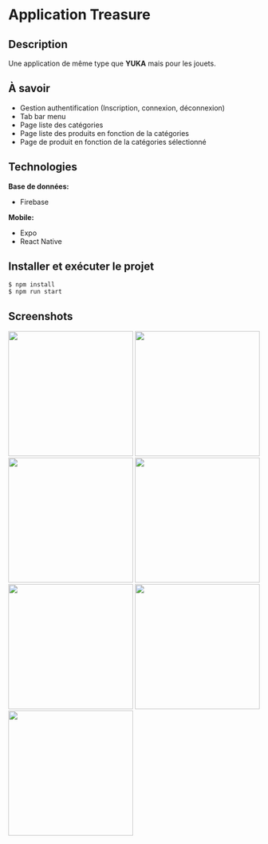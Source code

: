 # Application Treasure

## Description

Une application de même type que **YUKA** mais pour les jouets.

## À savoir

- Gestion authentification (Inscription, connexion, déconnexion)
- Tab bar menu
- Page liste des catégories
- Page liste des produits en fonction de la catégories
- Page de produit en fonction de la catégories sélectionné

## Technologies

**Base de données:**

- Firebase

**Mobile:**

- Expo
- React Native

## Installer et exécuter le projet

    $ npm install
    $ npm run start

## Screenshots
<img src="https://github.com/AnneSophieFstn/treasure-app-react-native/assets/44629876/50978600-3095-4019-9f14-b6f0ed0abf2d" width="250">
<img src="https://github.com/AnneSophieFstn/treasure-app-react-native/assets/44629876/46a2f77a-128d-4b88-95ec-4e9e33012fb3" width="250">
<img src="https://github.com/AnneSophieFstn/treasure-app-react-native/assets/44629876/d10e288d-6a0a-424c-be23-2055991110a6" width="250">
<img src="https://github.com/AnneSophieFstn/treasure-app-react-native/assets/44629876/fe0fcd04-f25f-49f6-afc5-634806c5d26c" width="250">
<img src="https://github.com/AnneSophieFstn/treasure-app-react-native/assets/44629876/3864ae5f-0048-4d8f-afd7-32d9444debf4" width="250">
<img src="https://github.com/AnneSophieFstn/treasure-app-react-native/assets/44629876/585f3152-1368-4edb-8924-520dbb1f672a" width="250">
<img src="https://github.com/AnneSophieFstn/treasure-app-react-native/assets/44629876/1f22d558-1f9f-46f2-a813-affcaace2c7f" width="250">
